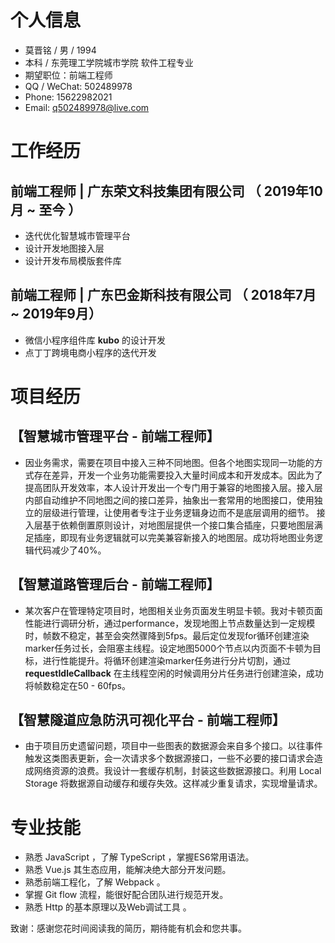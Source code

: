 # 个人信息
- 莫晋铭 / 男 / 1994
- 本科 / 东莞理工学院城市学院 软件工程专业
- 期望职位：前端工程师
- QQ / WeChat: 502489978
- Phone: 15622982021
- Email: q502489978@live.com
  
# 工作经历
## 前端工程师 | 广东荣文科技集团有限公司 （ 2019年10月 ~ 至今 ）
- 迭代优化智慧城市管理平台
- 设计开发地图接入层
- 设计开发布局模版套件库
## 前端工程师 | 广东巴金斯科技有限公司 （ 2018年7月 ~ 2019年9月）
- 微信小程序组件库 **kubo** 的设计开发
- 点丁丁跨境电商小程序的迭代开发

# 项目经历
## 【智慧城市管理平台 - 前端工程师】
- 因业务需求，需要在项目中接入三种不同地图。但各个地图实现同一功能的方式存在差异，开发一个业务功能需要投入大量时间成本和开发成本。因此为了提高团队开发效率，本人设计开发出一个专门用于兼容的地图接入层。接入层内部自动维护不同地图之间的接口差异，抽象出一套常用的地图接口，使用独立的层级进行管理，让使用者专注于业务逻辑身边而不是底层调用的细节。 接入层基于依赖倒置原则设计，对地图层提供一个接口集合插座，只要地图层满足插座，即现有业务逻辑就可以完美兼容新接入的地图层。成功将地图业务逻辑代码减少了40%。

## 【智慧道路管理后台 - 前端工程师】 
- 某次客户在管理特定项目时，地图相关业务页面发生明显卡顿。我对卡顿页面性能进行调研分析，通过performance，发现地图上节点数量达到一定规模时，帧数不稳定，甚至会突然骤降到5fps。最后定位发现for循环创建渲染marker任务过长，会阻塞主线程。设定地图5000个节点以内页面不卡顿为目标，进行性能提升。将循环创建渲染marker任务进行分片切割，通过 **requestIdleCallback** 在主线程空闲的时候调用分片任务进行创建渲染，成功将帧数稳定在50 - 60fps。
  
## 【智慧隧道应急防汛可视化平台 - 前端工程师】
- 由于项目历史遗留问题，项目中一些图表的数据源会来自多个接口。以往事件触发这类图表更新，会一次请求多个数据源接口，一些不必要的接口请求会造成网络资源的浪费。我设计一套缓存机制，封装这些数据源接口。利用 Local Storage 将数据源自动缓存和缓存失效。这样减少重复请求，实现增量请求。


# 专业技能
- 熟悉 JavaScript ，了解 TypeScript ，掌握ES6常用语法。
- 熟悉 Vue.js 其生态应用，能解决绝大部分开发问题。
- 熟悉前端工程化，了解 Webpack 。
- 掌握 Git flow 流程，能很好配合团队进行规范开发。
- 熟悉 Http 的基本原理以及Web调试工具 。
  
致谢：感谢您花时间阅读我的简历，期待能有机会和您共事。